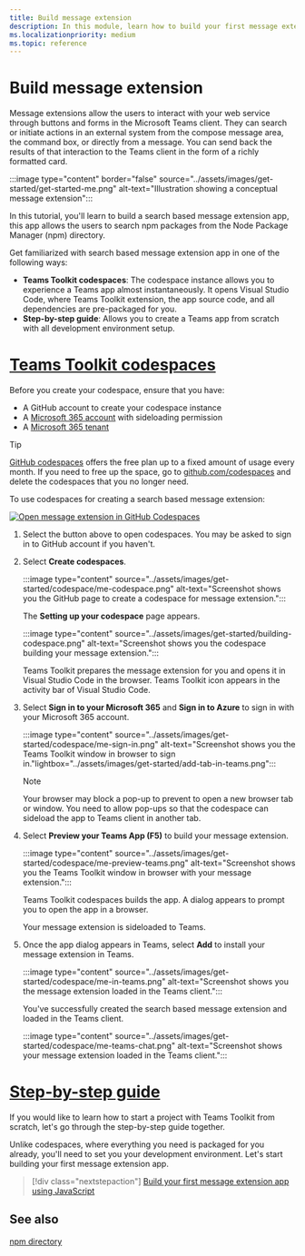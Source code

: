 ```yaml
---
title: Build message extension
description: In this module, learn how to build your first message extension for your Teams app.
ms.localizationpriority: medium
ms.topic: reference
---
```


# Build message extension

Message extensions allow the users to interact with your web service through buttons and forms in the Microsoft Teams client. They can search or initiate actions in an external system from the compose message area, the command box, or directly from a message. You can send back the results of that interaction to the Teams client in the form of a richly formatted card.

:::image type="content" border="false" source="../assets/images/get-started/get-started-me.png" alt-text="Illustration showing a conceptual message extension":::

In this tutorial, you'll learn to build a search based message extension app, this app allows the users to search npm packages from the Node Package Manager (npm) directory.

Get familiarized with search based message extension app in one of the following ways:

* **Teams Toolkit codespaces**: The codespace instance allows you to experience a Teams app almost instantaneously. It opens Visual Studio Code, where Teams Toolkit extension, the app source code, and all dependencies are pre-packaged for you.
* **Step-by-step guide**: Allows you to create a Teams app from scratch with all development environment setup.

# [Teams Toolkit codespaces](#tab/teamstoolkitcodespaces)

Before you create your codespace, ensure that you have:

* A GitHub account to create your codespace instance
* A [Microsoft 365 account](https://developer.microsoft.com/microsoft-365/dev-program) with sideloading permission
* A [Microsoft 365 tenant](../concepts/build-and-test/prepare-your-o365-tenant.md)

> [!TIP]
> [GitHub codespaces](https://github.com/features/codespaces) offers the free plan up to a fixed amount of usage every month. If you need to free up the space, go to [github.com/codespaces](https://github.com/codespaces) and delete the codespaces that you no longer need.

To use codespaces for creating a search based message extension:

<a href="https://github.com/codespaces/new?hide_repo_select=true&ref=dev&repo=348288141&machine=basicLinux32gb&location=WestUs2&devcontainer_path=.devcontainer%2Fnpm-search-message-extension-codespaces%2Fdevcontainer.json" target="_blank"><img src="https://github.com/codespaces/badge.svg" alt="Open message extension in GitHub Codespaces"></a>

1. Select the button above to open codespaces. You may be asked to sign in to GitHub account if you haven't.
1. Select **Create codespaces**.

   :::image type="content" source="../assets/images/get-started/codespace/me-codespace.png" alt-text="Screenshot shows you the GitHub page to create a codespace for message extension.":::

   The **Setting up your codespace** page appears.

   :::image type="content" source="../assets/images/get-started/building-codespace.png" alt-text="Screenshot shows you the codespace building your message extension.":::

   Teams Toolkit prepares the message extension for you and opens it in Visual Studio Code in the browser. Teams Toolkit icon appears in the activity bar of Visual Studio Code.

1. Select **Sign in to your Microsoft 365** and **Sign in to Azure** to sign in with your Microsoft 365 account.

   :::image type="content" source="../assets/images/get-started/codespace/me-sign-in.png" alt-text="Screenshot shows you the Teams Toolkit window in browser to sign in."lightbox="../assets/images/get-started/add-tab-in-teams.png":::

    > [!NOTE]
    >
    > Your browser may block a pop-up to prevent to open a new browser tab or window. You need to allow pop-ups so that the codespace can sideload the app to Teams client in another tab.

1. Select **Preview your Teams App (F5)** to build your message extension.

      :::image type="content" source="../assets/images/get-started/codespace/me-preview-teams.png" alt-text="Screenshot shows you the Teams Toolkit window in browser with your message extension.":::

   Teams Toolkit codespaces builds the app. A dialog appears to prompt you to open the app in a browser.

   Your message extension is sideloaded to Teams.

1. Once the app dialog appears in Teams, select **Add** to install your message extension in Teams.

   :::image type="content" source="../assets/images/get-started/codespace/me-in-teams.png" alt-text="Screenshot shows you the message extension loaded in the Teams client.":::

   You've successfully created the search based message extension and loaded in the Teams client.

   :::image type="content" source="../assets/images/get-started/codespace/me-teams-chat.png" alt-text="Screenshot shows your message extension loaded in the Teams client.":::

# [Step-by-step guide](#tab/step-by-stepguide)

If you would like to learn how to start a project with Teams Toolkit from scratch, let's go through the step-by-step guide together.

Unlike codespaces, where everything you need is packaged for you already, you'll need to set you your development environment. Let's start building your first message extension app.

> [!div class="nextstepaction"]
> [Build your first message extension app using JavaScript](../sbs-gs-msgext.yml)

## See also

[npm directory](https://www.npmjs.com/)
